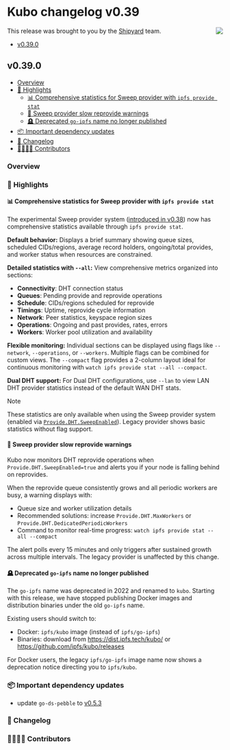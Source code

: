 # Kubo changelog v0.39

<a href="https://ipshipyard.com/"><img align="right" src="https://github.com/user-attachments/assets/39ed3504-bb71-47f6-9bf8-cb9a1698f272" /></a>

This release was brought to you by the [Shipyard](https://ipshipyard.com/) team.

- [v0.39.0](#v0390)

## v0.39.0

- [Overview](#overview)
- [🔦 Highlights](#-highlights)
  - [📊 Comprehensive statistics for Sweep provider with `ipfs provide stat`](#-comprehensive-statistics-for-sweep-provider-with-ipfs-provide-stat)
  - [🔔 Sweep provider slow reprovide warnings](#-sweep-provider-slow-reprovide-warnings)
  - [🪦 Deprecated `go-ipfs` name no longer published](#-deprecated-go-ipfs-name-no-longer-published)
- [📦️ Important dependency updates](#-important-dependency-updates)
- [📝 Changelog](#-changelog)
- [👨‍👩‍👧‍👦 Contributors](#-contributors)

### Overview

### 🔦 Highlights

#### 📊 Comprehensive statistics for Sweep provider with `ipfs provide stat`

The experimental Sweep provider system ([introduced in
v0.38](https://github.com/ipfs/kubo/blob/master/docs/changelogs/v0.38.md#-experimental-sweeping-dht-provider))
now has comprehensive statistics available through `ipfs provide stat`.

**Default behavior:** Displays a brief summary showing queue sizes, scheduled
CIDs/regions, average record holders, ongoing/total provides, and worker status
when resources are constrained.

**Detailed statistics with `--all`:** View comprehensive metrics organized into sections:

- **Connectivity**: DHT connection status
- **Queues**: Pending provide and reprovide operations
- **Schedule**: CIDs/regions scheduled for reprovide
- **Timings**: Uptime, reprovide cycle information
- **Network**: Peer statistics, keyspace region sizes
- **Operations**: Ongoing and past provides, rates, errors
- **Workers**: Worker pool utilization and availability

**Flexible monitoring:** Individual sections can be displayed using flags like
`--network`, `--operations`, or `--workers`. Multiple flags can be combined for
custom views. The `--compact` flag provides a 2-column layout ideal for
continuous monitoring with `watch ipfs provide stat --all --compact`.

**Dual DHT support:** For Dual DHT configurations, use `--lan` to view LAN DHT
provider statistics instead of the default WAN DHT stats.

> [!NOTE]
> These statistics are only available when using the Sweep provider system
> (enabled via
> [`Provide.DHT.SweepEnabled`](https://github.com/ipfs/kubo/blob/master/docs/config.md#providedhtsweepenabled)).
> Legacy provider shows basic statistics without flag support.

#### 🔔 Sweep provider slow reprovide warnings

Kubo now monitors DHT reprovide operations when `Provide.DHT.SweepEnabled=true`
and alerts you if your node is falling behind on reprovides.

When the reprovide queue consistently grows and all periodic workers are busy,
a warning displays with:

- Queue size and worker utilization details
- Recommended solutions: increase `Provide.DHT.MaxWorkers` or `Provide.DHT.DedicatedPeriodicWorkers`
- Command to monitor real-time progress: `watch ipfs provide stat --all --compact`

The alert polls every 15 minutes and only triggers after sustained growth
across multiple intervals. The legacy provider is unaffected by this change.

#### 🪦 Deprecated `go-ipfs` name no longer published

The `go-ipfs` name was deprecated in 2022 and renamed to `kubo`. Starting with this release, we have stopped publishing Docker images and distribution binaries under the old `go-ipfs` name.

Existing users should switch to:

- Docker: `ipfs/kubo` image (instead of `ipfs/go-ipfs`)
- Binaries: download from <https://dist.ipfs.tech/kubo/> or <https://github.com/ipfs/kubo/releases>

For Docker users, the legacy `ipfs/go-ipfs` image name now shows a deprecation notice directing you to `ipfs/kubo`.

### 📦️ Important dependency updates

- update `go-ds-pebble` to [v0.5.3](https://github.com/ipfs/go-ds-pebble/releases/tag/v0.5.3)

### 📝 Changelog

### 👨‍👩‍👧‍👦 Contributors
